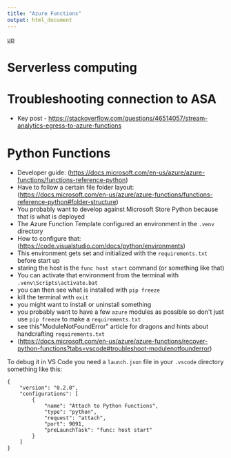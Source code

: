 ```yaml
---
title: "Azure Functions"
output: html_document
---
```

[up](https://mikewise2718.github.io/markdowndocs/)

# Serverless computing


# Troubleshooting connection to ASA
- Key post - https://stackoverflow.com/questions/46514057/stream-analytics-egress-to-azure-functions




# Python Functions
- Developer guide: (https://docs.microsoft.com/en-us/azure/azure-functions/functions-reference-python)
- Have to follow a certain file folder layout: (https://docs.microsoft.com/en-us/azure/azure-functions/functions-reference-python#folder-structure)
- You probably want to develop against Microsoft Store Python because that is what is deployed
- The Azure Function Template configured an environment in the `.venv` directory
- How to configure that: (https://code.visualstudio.com/docs/python/environments)
- This environment gets set and initialized with the `requirements.txt` before start up
- staring the host is the `func host start` command (or something like that)
- You can activate that environment from the terminal with `.venv\Scripts\activate.bat`
- you can then see what is installed with `pip freeze`
- kill the terminal with `exit`
- you might want to install or uninstall something
- you probably want to have a few `azure` modules as possible so don't just use `pip freeze` to make a `requirements.txt`
- see this"ModuleNotFoundError" article for dragons and hints about handcrafting `requirements.txt`
- (https://docs.microsoft.com/en-us/azure/azure-functions/recover-python-functions?tabs=vscode#troubleshoot-modulenotfounderror)


To debug it in VS Code you need a `launch.json` file in your `.vscode` directory something like this:
```
{
    "version": "0.2.0",
    "configurations": [
        {
            "name": "Attach to Python Functions",
            "type": "python",
            "request": "attach",
            "port": 9091,
            "preLaunchTask": "func: host start"
        }
    ]
}
```
